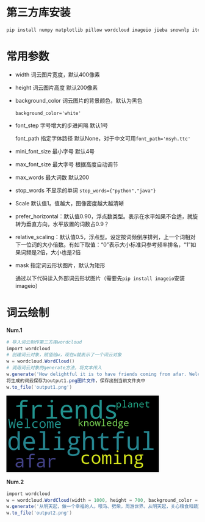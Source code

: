 # 第三方库安装
```powershell
pip install numpy matplotlib pillow wordcloud imageio jieba snownlp itchat -i https://pypi.tuna.tsinghua.edu.cn/simple
```
# 常用参数

- width 词云图片宽度，默认400像素

- height 词云图片高度 默认200像素

- background_color 词云图片的背景颜色，默认为黑色

  `background_color='white'`

- font_step 字号增大的步进间隔 默认1号

  font_path 指定字体路径 默认None，对于中文可用`font_path='msyh.ttc'`

- mini_font_size 最小字号 默认4号

- max_font_size 最大字号 根据高度自动调节

- max_words 最大词数 默认200

- stop_words 不显示的单词 `stop_words={"python","java"}`

- Scale 默认值1。值越大，图像密度越大越清晰

- prefer_horizontal：默认值0.90，浮点数类型。表示在水平如果不合适，就旋转为垂直方向，水平放置的词数占0.9？

- relative_scaling：默认值0.5，浮点型。设定按词频倒序排列，上一个词相对下一位词的大小倍数。有如下取值：“0”表示大小标准只参考频率排名，“1”如果词频是2倍，大小也是2倍

- mask 指定词云形状图片，默认为矩形

  通过以下代码读入外部词云形状图片（需要先`pip install imageio`安装imageio）

# 词云绘制
**Num.1**
```powershell
# 导入词云制作第三方库wordcloud
import wordcloud
# 创建词云对象，赋值给w，现在w就表示了一个词云对象
w = wordcloud.WordCloud()
# 调用词云对象的generate方法，将文本传入
w.generate('How delightful it is to have friends coming from afar. Welcome to my knowledge planet.')
将生成的词云保存为output1.png图片文件，保存出到当前文件夹中
w.to_file('output1.png')
```
![Output1](https://raw.githubusercontent.com/HuangFengjue/mdimages/main/output1.png)


**Num.2**
```powershell
import wordcloud
w = wordcloud.WordCloud(width = 1000, height = 700, background_color = 'white', font_path='msyh.ttc')
w.generate('从明天起，做一个幸福的人。喂马、劈柴，周游世界。从明天起，关心粮食和蔬菜。我有一所房子，面朝大海，春暖花开')
w.to_file('output2.png')
```
